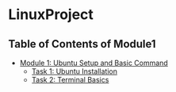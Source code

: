 # LinuxProject

## Table of Contents of Module1
- [Module 1: Ubuntu Setup and Basic Command](#module-1-ubuntu-setup-and-basic-command)
  - [Task 1: Ubuntu Installation](#task-1-ubuntu-installation)
  - [Task 2: Terminal Basics](module1/task2.md)
 
 
